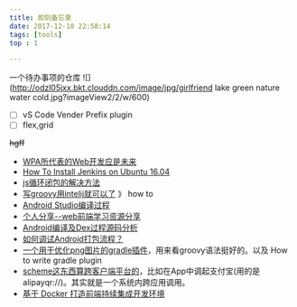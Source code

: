```yaml
---
title: 即刻备忘录
date: 2017-12-18 22:58:14
tags: [tools]
top : 1

---
```


一个待办事项的仓库
![](http://odzl05jxx.bkt.clouddn.com/image/jpg/girlfriend lake green nature water cold.jpg?imageView2/2/w/600)
<!--more-->


- [ ] vS Code Vender Prefix plugin
- [ ] flex,grid

<del>hgff</del>


- [WPA所代表的Web开发应是未来](https://huangxuan.me/2017/02/09/nextgen-web-pwa/)
- [How To Install Jenkins on Ubuntu 16.04](https://www.digitalocean.com/community/tutorials/how-to-install-jenkins-on-ubuntu-16-04)
- [js循环闭包的解决方法](https://segmentfault.com/a/1190000003818163)
- [写groovy用intelij就可以了](https://www.jetbrains.com/help/idea/getting-started-with-groovy.html) 》 how to
- [Android Studio编译过程](https://fucknmb.com/2017/05/11/Android-Studio-Library%E6%A8%A1%E5%9D%97%E4%B8%ADNative%E4%BB%A3%E7%A0%81%E8%BF%9B%E8%A1%8Cdebug%E7%9A%84%E4%B8%80%E4%BA%9B%E5%9D%91/)
- [个人分享--web前端学习资源分享](https://juejin.im/post/5a0c1956f265da430a501f51)
- [Android编译及Dex过程源码分析](http://mouxuejie.com/blog/2016-06-21/multidex-compile-and-dex-source-analysis/)
- [如何调试Android打包流程？](http://www.wangyuwei.me/)
- [一个用于优化png图片的gradle插件](https://github.com/chenenyu/img-optimizer-gradle-plugin)，用来看groovy语法挺好的。以及 How to write gradle plugin
- [scheme这东西算跨客户端平台的](https://sspai.com/post/31500)，比如在App中调起支付宝(用的是alipayqr://)。其实就是一个系统内跨应用调用。
- [基于 Docker 打造前端持续集成开发环境](https://juejin.im/post/5a157b7a5188257bfe457ff0)
